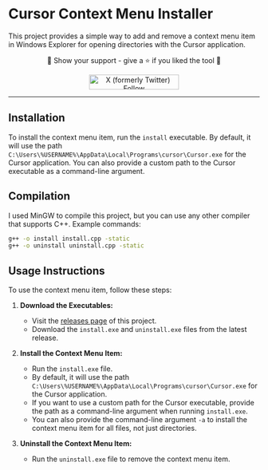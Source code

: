 # Cursor Context Menu Installer

This project provides a simple way to add and remove a context menu item in Windows Explorer for opening directories with the Cursor application.

<div align="center">
  <p>
    🤝 Show your support - give a ⭐️ if you liked the tool 🤝
  </p>
  <p>
    <a target="_blank" href='https://twitter.com/hexcreator'><img src="https://img.shields.io/twitter/follow/hexcreator" alt="X (formerly Twitter) Follow" width="180" height="30"/></a>
  </p>
</div>

---

## Installation

To install the context menu item, run the `install` executable. By default, it will use the path `C:\Users\%USERNAME%\AppData\Local\Programs\cursor\Cursor.exe` for the Cursor application. You can also provide a custom path to the Cursor executable as a command-line argument.

## Compilation
I used MinGW to compile this project, but you can use any other compiler that supports C++. Example commands:

```bash
g++ -o install install.cpp -static
g++ -o uninstall uninstall.cpp -static
```

## Usage Instructions

To use the context menu item, follow these steps:

1. **Download the Executables:**
   - Visit the [releases page](https://github.com/hexcreator/open-with-cursor/releases) of this project.
   - Download the `install.exe` and `uninstall.exe` files from the latest release.

2. **Install the Context Menu Item:**
   - Run the `install.exe` file.
   - By default, it will use the path `C:\Users\%USERNAME%\AppData\Local\Programs\cursor\Cursor.exe` for the Cursor application.
   - If you want to use a custom path for the Cursor executable, provide the path as a command-line argument when running `install.exe`.
   - You can also provide the command-line argument `-a` to install the context menu item for all files, not just directories.

3. **Uninstall the Context Menu Item:**
   - Run the `uninstall.exe` file to remove the context menu item.

